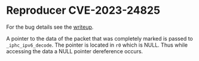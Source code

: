 # Reproducer CVE-2023-24825
For the bug details see the [writeup](../../../../../../../../bug-details/riot/CVE-2023-24825.md).

A pointer to the data of the packet that was completely marked is passed to `_iphc_ipv6_decode`.
The pointer is located in `r0` which is NULL.
Thus while accessing the data a NULL pointer dereference occurs.
